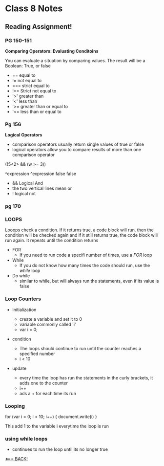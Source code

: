 # Class 8 Notes



## Reading Assignment!

### PG 150-151

**Comparing Operators: Evaluating Conditoins** 

You can evaluate a situation by comparing values. The result will be a Boolean: True, or false

- == equal to
- != not equal to
- === strict equal to
- !== Strict not equal to
- '>' greater than
- '<' less than
- '>= greater than or equal to
- '<= less than or equal to 

### Pg 156

**Logical Operators** 

- comparison operators usually return single values of true or false
- logical operators allow you to compare results of more than one comparison operator

((5<2> && (w >= 3))

^expression     ^expression
    false            false


- && Logical And
- the two vertical lines mean or
- ! logical not

### pg 170

### **LOOPS** 

Looops check a condition. If it returns true, a code block will run.
then the condition will be checked again and if it still returns true, the code block will run again. It repeats until the condition returns 

- FOR
    - If you need to run code a specifi number of times, use a *FOR* loop
- While 
    - If you do not know how many times the code should run, use the *while* loop
- Do while
    - similar to while, but will always run the statements, even if its value is false

### **Loop Counters**

- Initialization
    - create a variable and set it to 0
    - variable commonly called 'i'
    - var i = 0;

- condition 
    - The loops should continue to run until the counter reaches a specified number
    - i < 10

- update 
    - every time the loop has run the statements in the curly brackets, it adds one to the counter
    - i++
    - ads a + for each time its run


### Looping

for (var i = 0; i < 10; i++) {
    document.write(i)
}

This add 1 to the variable i everytime the loop is run

### using while loops

- continues to run the loop until its no longer true


[<=== BACK!](class102main.md)
